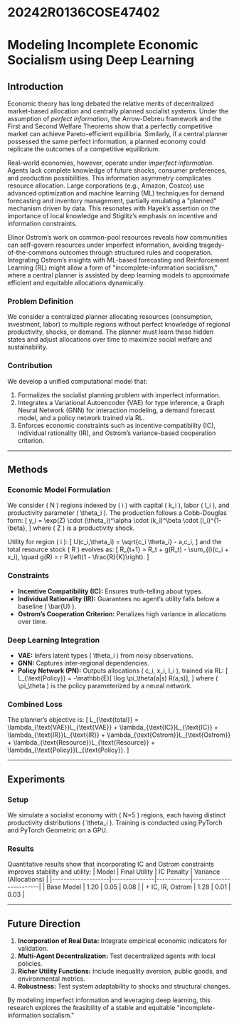 # 20242R0136COSE47402

# Modeling Incomplete Economic Socialism using Deep Learning

## Introduction

Economic theory has long debated the relative merits of decentralized market-based allocation and centrally planned socialist systems. Under the assumption of *perfect information*, the Arrow-Debreu framework and the First and Second Welfare Theorems show that a perfectly competitive market can achieve Pareto-efficient equilibria. Similarly, if a central planner possessed the same perfect information, a planned economy could replicate the outcomes of a competitive equilibrium.

Real-world economies, however, operate under *imperfect information*. Agents lack complete knowledge of future shocks, consumer preferences, and production possibilities. This information asymmetry complicates resource allocation. Large corporations (e.g., Amazon, Costco) use advanced optimization and machine learning (ML) techniques for demand forecasting and inventory management, partially emulating a "planned" mechanism driven by data. This resonates with Hayek’s assertion on the importance of local knowledge and Stiglitz’s emphasis on incentive and information constraints.

Elinor Ostrom’s work on common-pool resources reveals how communities can self-govern resources under imperfect information, avoiding tragedy-of-the-commons outcomes through structured rules and cooperation. Integrating Ostrom’s insights with ML-based forecasting and Reinforcement Learning (RL) might allow a form of "incomplete-information socialism," where a central planner is assisted by deep learning models to approximate efficient and equitable allocations dynamically.

### Problem Definition
We consider a centralized planner allocating resources (consumption, investment, labor) to multiple regions without perfect knowledge of regional productivity, shocks, or demand. The planner must learn these hidden states and adjust allocations over time to maximize social welfare and sustainability.

### Contribution
We develop a unified computational model that:
1. Formalizes the socialist planning problem with imperfect information.
2. Integrates a Variational Autoencoder (VAE) for type inference, a Graph Neural Network (GNN) for interaction modeling, a demand forecast model, and a policy network trained via RL.
3. Enforces economic constraints such as incentive compatibility (IC), individual rationality (IR), and Ostrom’s variance-based cooperation criterion.

---

## Methods

### Economic Model Formulation
We consider \( N \) regions indexed by \( i \) with capital \( k_i \), labor \( l_i \), and productivity parameter \( \theta_i \). The production follows a Cobb-Douglas form:
\[
y_i = \exp(Z) \cdot (\theta_i)^\alpha \cdot (k_i)^\beta \cdot (l_i)^{1-\beta},
\]
where \( Z \) is a productivity shock.

Utility for region \( i \):
\[
U(c_i,\theta_i) = \sqrt{c_i \theta_i} - a\,c_i,
\]
and the total resource stock \( R \) evolves as:
\[
R_{t+1} = R_t + g(R_t) - \sum_{i}(c_i + x_i), \quad g(R) = r R \left(1 - \frac{R}{K}\right).
\]

### Constraints
- **Incentive Compatibility (IC):** Ensures truth-telling about types.
- **Individual Rationality (IR):** Guarantees no agent’s utility falls below a baseline \( \bar{U} \).
- **Ostrom’s Cooperation Criterion:** Penalizes high variance in allocations over time.

### Deep Learning Integration
- **VAE:** Infers latent types \( \theta_i \) from noisy observations.
- **GNN:** Captures inter-regional dependencies.
- **Policy Network (PN):** Outputs allocations \( c_i, x_i, l_i \), trained via RL:
  \[
  L_{\text{Policy}} = -\mathbb{E}[ \log \pi_\theta(a|s) R(a,s)],
  \]
  where \( \pi_\theta \) is the policy parameterized by a neural network.

### Combined Loss
The planner’s objective is:
\[
L_{\text{total}} = \lambda_{\text{VAE}}L_{\text{VAE}} + \lambda_{\text{IC}}L_{\text{IC}} + \lambda_{\text{IR}}L_{\text{IR}} + \lambda_{\text{Ostrom}}L_{\text{Ostrom}} + \lambda_{\text{Resource}}L_{\text{Resource}} + \lambda_{\text{Policy}}L_{\text{Policy}}.
\]

---

## Experiments

### Setup
We simulate a socialist economy with \( N=5 \) regions, each having distinct productivity distributions \( \theta_i \). Training is conducted using PyTorch and PyTorch Geometric on a GPU.

### Results
Quantitative results show that incorporating IC and Ostrom constraints improves stability and utility:
| Model              | Final Utility | IC Penalty | Variance (Allocations) |
|--------------------|---------------|------------|------------------------|
| Base Model         | 1.20          | 0.05       | 0.08                  |
| + IC, IR, Ostrom   | 1.28          | 0.01       | 0.03                  |

---

## Future Direction

1. **Incorporation of Real Data:** Integrate empirical economic indicators for validation.
2. **Multi-Agent Decentralization:** Test decentralized agents with local policies.
3. **Richer Utility Functions:** Include inequality aversion, public goods, and environmental metrics.
4. **Robustness:** Test system adaptability to shocks and structural changes.

By modeling imperfect information and leveraging deep learning, this research explores the feasibility of a stable and equitable "incomplete-information socialism."
